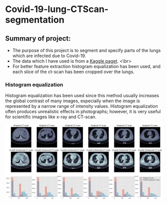 # Covid-19-lung-CTScan-segmentation

## Summary of project:
* The purpose of this project is to segment and specify parts of the lungs which are infected due to Covid-19.
* The data which I have used is from a  <a href="https://www.kaggle.com/datasets/andrewmvd/covid19-ct-scans">Kaggle paget</a>.
<\br>
* For better feature extraction histogram equalization has been used, and each slice of the ct-scan has been cropped over the lungs.

<h3>Histogram equalization</h3>
Histogram equalization has been used since this method usually increases the global contrast of many images, especially when the image is represented by a narrow range of intensity values. Histogram equalization often produces unrealistic effects in photographs; however, it is very useful for scientific images like x-ray and CT-scan.

![CLAHE Enhanced CT scan](Doc/histogram.png) 


